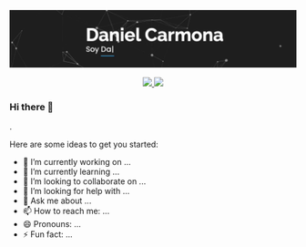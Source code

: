 ![](https://github.com/DanielCarmonaPhantom/ImgPerfil/blob/main/Grabacio%CC%81n%20de%20pantalla%202022-03-23%20a%20la(s)%2017.57.46.gif)
    
<p align="center">
<a href="https://www.linkedin.com/in/daniel-lopez-carmona/"><img src="https://img.shields.io/badge/DanielCarmona-%230077B5.svg?&style=for-the-badge&logo=linkedin&logoColor=white"/> </a>    
<a href="https://www.instagram.com/danielcarmonaphantom/"><img src="https://img.shields.io/badge/@DanielCarmonaPhantom_-%23E4405F.svg?&style=for-the-badge&logo=instagram&logoColor=white"/> </a>
</p>

### Hi there 👋
.

Here are some ideas to get you started:

- 🔭 I’m currently working on ...
- 🌱 I’m currently learning ...
- 👯 I’m looking to collaborate on ...
- 🤔 I’m looking for help with ...
- 💬 Ask me about ...
- 📫 How to reach me: ...
- 😄 Pronouns: ...
- ⚡ Fun fact: ...

